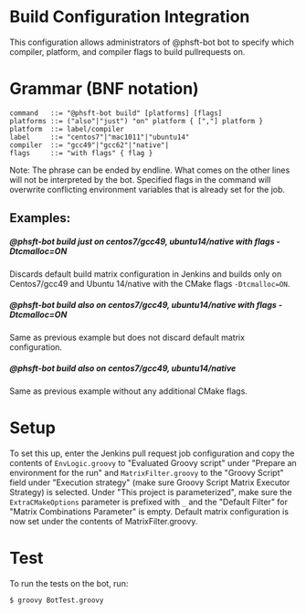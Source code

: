 # Build Configuration Integration
This configuration allows administrators of @phsft-bot bot to specify which compiler, platform, and compiler flags to build pullrequests on. 

# Grammar (BNF notation)

```
command   ::= "@phsft-bot build" [platforms] [flags]
platforms ::= ("also"|"just") "on" platform { [","] platform } 
platform  ::= label/compiler
label     ::= "centos7"|"mac1011"|"ubuntu14"
compiler  ::= "gcc49"|"gcc62"|"native"|
flags     ::= "with flags" { flag }
```

Note: The phrase can be ended by endline. What comes on the other lines will not be interpreted by the bot. Specified flags in the command will overwrite conflicting environment variables that is already set for the job.
## Examples:
##### @phsft-bot build just on centos7/gcc49, ubuntu14/native with flags -Dtcmalloc=ON
Discards default build matrix configuration in Jenkins and builds only on Centos7/gcc49 and Ubuntu 14/native with the CMake flags `-Dtcmalloc=ON`.

##### @phsft-bot build also on centos7/gcc49, ubuntu14/native with flags -Dtcmalloc=ON
Same as previous example but does not discard default matrix configuration.

##### @phsft-bot build also on centos7/gcc49, ubuntu14/native
Same as previous example without any additional CMake flags.


# Setup
To set this up, enter the Jenkins pull request job configuration and copy the contents of `EnvLogic.groovy` to "Evaluated Groovy script" under "Prepare an environment for the run" and `MatrixFilter.groovy` to the "Groovy Script" field under "Execution strategy" (make sure Groovy Script Matrix Executor Strategy) is selected. Under "This project is parameterized", make sure the `ExtraCMakeOptions` parameter is prefixed with `_` and the "Default Filter" for "Matrix Combinations Parameter" is empty. Default matrix configuration is now set under the contents of MatrixFilter.groovy.

# Test
To run the tests on the bot, run:

    $ groovy BotTest.groovy

